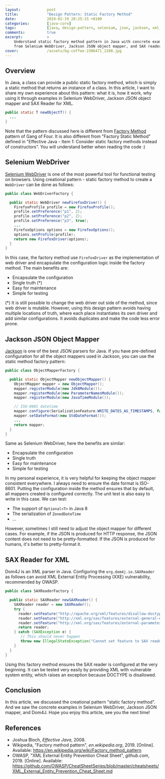 ```yaml
---
layout:            post
title:             "Design Pattern: Static Factory Method"
date:              2019-02-19 20:25:15 +0100
categories:        [java-core]
tags:              [java, design-pattern, selenium, json, jackson, xml, testing]
comments:          true
excerpt:           >
    Understand static factory method pattern in Java with concrete examples
    from Selenium WebDriver, Jackson JSON object mapper, and SAX reader for XML.
cover:             /assets/bg-coffee-2306471_1280.jpg
---
```


## Overview

In Java, a class can provide a public static factory method, which is simply a
static method that returns an instance of a class. In this article, I want to
share my own experience about this pattern: what it is, how it work, why using
it through examples in Selenium WebDriver, Jackson JSON object mapper
and SAX Reader for XML.

```java
public static T newObjectT() {
  ...
}
```

Note that the pattern discussed here is different from [Factory
Method](https://en.wikipedia.org/wiki/Factory_method_pattern) pattern of Gang
of Four. It is also different from "Factory Static Method" defined in "Effective
Java - Item 1: Consider static factory methods instead of constructors". You will
understand better when reading the code :)

## Selenium WebDriver

[Selenium WebDriver](https://www.seleniumhq.org/projects/webdriver/) is one of
the most powerful tool for functional testing on browsers. Using creational
pattern - static factory method to create a `WebDriver` can be done as follows:

```java
public class WebDriverFactory {

  public static WebDriver newFirefoxDriver() {
    FirefoxProfile profile = new FirefoxProfile();
    profile.setPreference("p1", 2);
    profile.setPreference("p2", 2);
    profile.setPreference("p3", true);
    ...
    FirefoxOptions options = new FirefoxOptions();
    options.setProfile(profile);
    return new FirefoxDriver(options);
  }
}
```

In this case, the factory method use `FirefoxDriver` as the implementation of
web driver and encapsulate the configuration logic inside the factory method.
The main benefits are:

- Encapsulate the configuration
- Single truth (\*)
- Easy for maintenance
- Simple for testing

(\*) It is still possible to change the web driver out side of the method, since
web driver is mutable. However, using this design pattern avoids having multiple
locations of truth, where each place instantiates its own driver and add
similar configurations. It avoids duplicates and make the code less error prone.

## Jackson JSON Object Mapper

[Jackson](https://github.com/FasterXML/jackson) is one of the best JSON parsers
for Java. If you have pre-defined configuration for all the object mappers used
in Jackson, you can use the static method factory pattern:

```java
public class ObjectMapperFactory {

  public static ObjectMapper newObjectMapper() {
    ObjectMapper mapper = new ObjectMapper();
    mapper.registerModule(new Jdk8Module());
    mapper.registerModule(new ParameterNamesModule());
    mapper.registerModule(new JavaTimeModule());

    // ISO-8601 datetime
    mapper.configure(SerializationFeature.WRITE_DATES_AS_TIMESTAMPS, false);
    mapper.setDateFormat(new StdDateFormat());
    ...
    return mapper;
  }
}
```

Same as Selenium WebDriver, here the benefits are similar:

- Encapsulate the configuration
- Single truth
- Easy for maintenance
- Simple for testing

In my personal experience, it is very helpful for keeping the object mapper
consistent everywhere. I always need to ensure the date format is ISO-8601.
Putting the configuration inside the method ensures that by default, all mappers
created is configured correctly. The unit test is also easy to write in this
case. We can test:

- The support of `Optional<T>` in Java 8
- The serialization of `ZonedDateTime`
- ...

However, sometimes I still need to adjust the object mapper for different cases.
For example, if the JSON is produced for HTTP response, the JSON content does
not need to be pretty-formatted. If the JSON is produced for humans, it's
better to pretty-format it.

## SAX Reader for XML

Dom4J is an XML parser in Java. Configuring the `org.dom4j.io.SAXReader` as
follows can avoid XML External Entity Processing (XXE) vulnerability,
recommended by OWASP.

```java
public class SAXReaderFactory {

  public static SAXReader newSAXReader() {
    SAXReader reader = new SAXReader();
    try {
      reader.setFeature("http://apache.org/xml/features/disallow-doctype-decl", true);
      reader.setFeature("http://xml.org/sax/features/external-general-entities", false);
      reader.setFeature("http://xml.org/sax/features/external-parameter-entities", false);
      return reader;
    } catch (SAXException e) {
       // This should never happen
       throw new IllegalStateException("Cannot set feature to SAX reader", e);
    }
  }
}
```

Using this factory method ensures the SAX reader is configured at the very
beginning. It can be tested very easily by providing XML with vulnerable system
entity, which raises an exception because DOCTYPE is disallowed.

## Conclusion

In this article, we discussed the creational pattern "static factory method".
And we saw the concrete examples in Selenium WebDriver, Jackson JSON mapper, and
Dom4J. Hope you enjoy this article, see you the next time!

## References

- Joshua Bloch, _Effective Java_,  2008.
- Wikipedia, "Factory method pattern", _en.wikipedia.org_, 2019. [Online].
  Available: <https://en.wikipedia.org/wiki/Factory_method_pattern>
- OWASP, "XML External Entity Prevention Cheat Sheet", _github.com_, 2019.
  [Online]. Available: <https://github.com/OWASP/CheatSheetSeries/blob/master/cheatsheets/XML_External_Entity_Prevention_Cheat_Sheet.md> 

